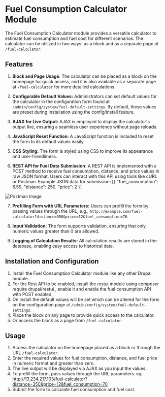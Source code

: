 # Fuel Consumption Calculator Module

The Fuel Consumption Calculator module provides a versatile calculator to estimate fuel consumption and fuel cost for different scenarios. The calculator can be utilized in two ways: as a block and as a separate page at `/fuel-calculator`.

## Features

1. **Block and Page Usage:** The calculator can be placed as a block on the homepage for quick access, and it is also available as a separate page at `/fuel-calculator` for more detailed calculations.

2. **Configurable Default Values:** Administrators can set default values for the calculator in the configuration form found at `/admin/config/system/fuel-default-settings`. By default, these values are preset during installation using the config/install feature.

3. **AJAX for Live Output:** AJAX is employed to display the calculator's output live, ensuring a seamless user experience without page reloads.

4. **JavaScript Reset Function:** A JavaScript function is included to reset the form to its default values easily.

5. **CSS Styling:** The form is styled using CSS to improve its appearance and user-friendliness.

6. **REST API for Fuel Data Submission:** A REST API is implemented with a POST method to receive fuel consumption, distance, and price values in raw JSON format. Users can interact with this API using tools like cURL or Postman. Example JSON data for submission:
[{
"fuel_consumption": 6.59,
"distance": 250,
"price": 2
}]

![Postman Image](https://github.com/anjali-rathod/Fuel-Calculator/blob/main/Postman.png)

7. **Prefilling Form with URL Parameters:** Users can prefill the form by passing values through the URL, e.g., `http://example.com/fuel-calculator?distance=350&price=12&fuel_consumption=70`.

8. **Input Validation:** The form supports validation, ensuring that only numeric values greater than 0 are allowed.

9. **Logging of Calculation Results:** All calculation results are stored in the database, enabling easy access to historical data.

## Installation and Configuration

1. Install the Fuel Consumption Calculator module like any other Drupal module.
2. For the Rest API to be enabled, install the restui module using composer require drupal/restui , enable it and enable the fuel consumption API with POST enabled.
2. On install the default values will be set which can be altered for the form on the configuration page at `/admin/config/system/fuel-default-settings`.
3. Place the block on any page to provide quick access to the calculator.
4. Or access the block as a page from `/fuel-calculator`.

## Usage

1. Access the calculator on the homepage placed as a block or through the URL `/fuel-calculator`.
2. Enter the required values for fuel consumption, distance, and fuel price in numeric format and greater than zero.
3. The live output will be displayed via AJAX as you input the values.
4. To prefill the form, pass values through the URL parameters. eg: http://13.234.217.103/fuel-calculator?distance=350&price=12&fuel_consumption=70
5. Submit the form to calculate fuel consumption and fuel cost.


